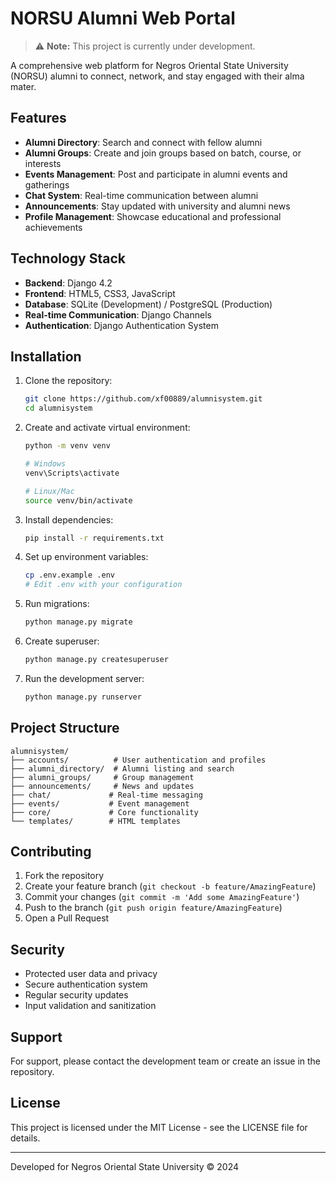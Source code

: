 # NORSU Alumni Web Portal

> ⚠️ **Note:** This project is currently under development.

A comprehensive web platform for Negros Oriental State University (NORSU) alumni to connect, network, and stay engaged with their alma mater.

## Features

- **Alumni Directory**: Search and connect with fellow alumni
- **Alumni Groups**: Create and join groups based on batch, course, or interests
- **Events Management**: Post and participate in alumni events and gatherings
- **Chat System**: Real-time communication between alumni
- **Announcements**: Stay updated with university and alumni news
- **Profile Management**: Showcase educational and professional achievements

## Technology Stack

- **Backend**: Django 4.2
- **Frontend**: HTML5, CSS3, JavaScript
- **Database**: SQLite (Development) / PostgreSQL (Production)
- **Real-time Communication**: Django Channels
- **Authentication**: Django Authentication System

## Installation

1. Clone the repository:
   ```bash
   git clone https://github.com/xf00889/alumnisystem.git
   cd alumnisystem
   ```

2. Create and activate virtual environment:
   ```bash
   python -m venv venv
   
   # Windows
   venv\Scripts\activate
   
   # Linux/Mac
   source venv/bin/activate
   ```

3. Install dependencies:
   ```bash
   pip install -r requirements.txt
   ```

4. Set up environment variables:
   ```bash
   cp .env.example .env
   # Edit .env with your configuration
   ```

5. Run migrations:
   ```bash
   python manage.py migrate
   ```

6. Create superuser:
   ```bash
   python manage.py createsuperuser
   ```

7. Run the development server:
   ```bash
   python manage.py runserver
   ```

## Project Structure

```
alumnisystem/
├── accounts/          # User authentication and profiles
├── alumni_directory/  # Alumni listing and search
├── alumni_groups/     # Group management
├── announcements/     # News and updates
├── chat/             # Real-time messaging
├── events/           # Event management
├── core/             # Core functionality
└── templates/        # HTML templates
```

## Contributing

1. Fork the repository
2. Create your feature branch (`git checkout -b feature/AmazingFeature`)
3. Commit your changes (`git commit -m 'Add some AmazingFeature'`)
4. Push to the branch (`git push origin feature/AmazingFeature`)
5. Open a Pull Request

## Security

- Protected user data and privacy
- Secure authentication system
- Regular security updates
- Input validation and sanitization

## Support

For support, please contact the development team or create an issue in the repository.

## License

This project is licensed under the MIT License - see the LICENSE file for details.

---
Developed for Negros Oriental State University © 2024
